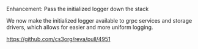 Enhancement: Pass the initialized logger down the stack

We now make the initialized logger available to grpc services and storage drivers, which allows for easier and more uniform logging.

https://github.com/cs3org/reva/pull/4951
